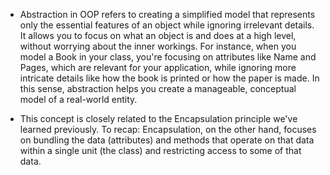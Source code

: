 - Abstraction in OOP refers to creating a simplified model that represents only the essential features of an object while ignoring irrelevant details. It allows you to focus on what an object is and does at a high level, without worrying about the inner workings. For instance, when you model a Book in your class, you're focusing on attributes like Name and Pages, which are relevant for your application, while ignoring more intricate details like how the book is printed or how the paper is made. In this sense, abstraction helps you create a manageable, conceptual model of a real-world entity.

- This concept is closely related to the Encapsulation principle we've learned previously. To recap: Encapsulation, on the other hand, focuses on bundling the data (attributes) and methods that operate on that data within a single unit (the class) and restricting access to some of that data.